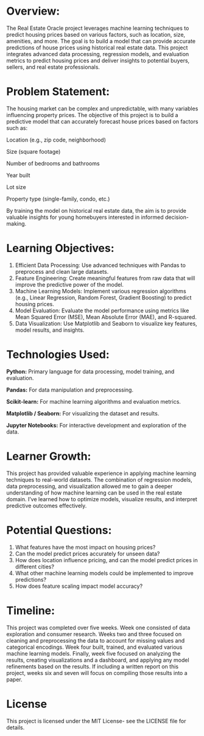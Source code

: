 # Overview: 
The Real Estate Oracle project leverages machine learning techniques to predict housing prices based on various factors, such as location, size, amenities, and more. The goal is to build a model that can provide accurate predictions of house prices using historical real estate data. This project integrates advanced data processing, regression models, and evaluation metrics to predict housing prices and deliver insights to potential buyers, sellers, and real estate professionals.

# Problem Statement: 
The housing market can be complex and unpredictable, with many variables influencing property prices. The objective of this project is to build a predictive model that can accurately forecast house prices based on factors such as:

Location (e.g., zip code, neighborhood)

Size (square footage)

Number of bedrooms and bathrooms

Year built

Lot size

Property type (single-family, condo, etc.)

By training the model on historical real estate data, the aim is to provide valuable insights for young homebuyers interested in informed decision-making.

# Learning Objectives: 
1. Efficient Data Processing: Use advanced techniques with Pandas to preprocess and clean large datasets.
2. Feature Engineering: Create meaningful features from raw data that will improve the predictive power of the model.
3. Machine Learning Models: Implement various regression algorithms (e.g., Linear Regression, Random Forest, Gradient Boosting) to predict housing prices.
4. Model Evaluation: Evaluate the model performance using metrics like Mean Squared Error (MSE), Mean Absolute Error (MAE), and R-squared.
5. Data Visualization: Use Matplotlib and Seaborn to visualize key features, model results, and insights.

# Technologies Used: 
__Python:__ Primary language for data processing, model training, and evaluation.

__Pandas:__ For data manipulation and preprocessing.

__Scikit-learn:__ For machine learning algorithms and evaluation metrics.

__Matplotlib / Seaborn:__ For visualizing the dataset and results.

__Jupyter Notebooks:__ For interactive development and exploration of the data.

# Learner Growth: 
This project has provided valuable experience in applying machine learning techniques to real-world datasets. The combination of regression models, data preprocessing, and visualization allowed me to gain a deeper understanding of how machine learning can be used in the real estate domain. I’ve learned how to optimize models, visualize results, and interpret predictive outcomes effectively.

# Potential Questions: 
1. What features have the most impact on housing prices?
2. Can the model predict prices accurately for unseen data?
3. How does location influence pricing, and can the model predict prices in different cities?
4. What other machine learning models could be implemented to improve predictions?
5. How does feature scaling impact model accuracy?

# Timeline: 
This project was completed over five weeks. Week one consisted of data exploration and consumer research. Weeks two and three focused on cleaning and preprocessing the data to account for missing values and categorical encodings. Week four built, trained, and evaluated various machine learning models. Finally, week five focused on analyzing the results, creating visualizations and a dashboard, and applying any model refinements based on the results. If including a written report on this project, weeks six and seven will focus on compiling those results into a paper. 

# License 
This project is licensed under the MIT License- see the LICENSE file for details. 
